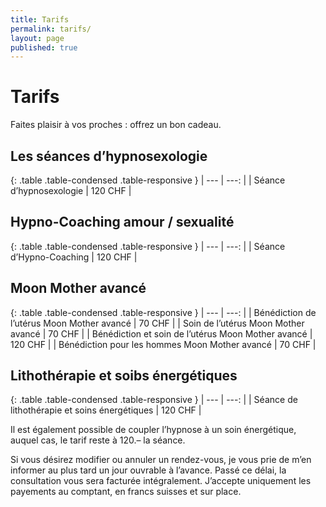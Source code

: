 ```yaml
---
title: Tarifs
permalink: tarifs/
layout: page
published: true
---
```


# Tarifs

Faites plaisir à vos proches : offrez un bon cadeau.

## Les séances d’hypnosexologie

{: .table .table-condensed .table-responsive }
| ---                                                                             | ---:         |
| Séance d’hypnosexologie                                                               | 120&nbsp;CHF |

## Hypno-Coaching amour / sexualité

{: .table .table-condensed .table-responsive }
| ---                                                                             | ---:         |
| Séance d’Hypno-Coaching                                                         | 120&nbsp;CHF |


## Moon Mother avancé

{: .table .table-condensed .table-responsive }
| ---                                                                             | ---:         |
| Bénédiction de l’utérus Moon Mother avancé                                      |  70&nbsp;CHF |
| Soin de l’utérus Moon Mother avancé                                             |  70&nbsp;CHF |
| Bénédiction et soin de l’utérus Moon Mother avancé                              | 120&nbsp;CHF |
| Bénédiction pour les hommes Moon Mother avancé                              | 70&nbsp;CHF |

## Lithothérapie et soibs énergétiques

{: .table .table-condensed .table-responsive }
| ---                                                                             | ---:         |
| Séance de lithothérapie et soins énergétiques                                   | 120&nbsp;CHF |

Il est également possible de coupler l’hypnose à un soin énergétique, auquel cas, le tarif reste à 120.– la séance.


Si vous désirez modifier ou annuler un rendez-vous, je vous prie de m’en informer au plus tard un jour ouvrable à l’avance. Passé ce délai, la consultation vous sera facturée intégralement. J’accepte uniquement les payements au comptant, en francs suisses et sur place.
